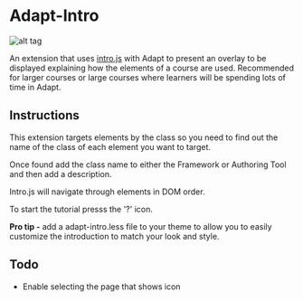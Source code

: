 # Adapt-Intro


![alt tag](http://g.recordit.co/x2E4OcTSKp.gif)

An extension that uses [intro.js](http://introjs.com/) with Adapt to present an overlay to be displayed explaining how the elements of a course are used. Recommended for larger courses or large courses where learners will be spending lots of time in Adapt.

## Instructions

This extension targets elements by the class so you need to find out the name of the class of each element you want to target.

Once found add the class name to either the Framework or Authoring Tool and then add a description.

Intro.js will navigate through elements in DOM order.

To start the tutorial presss the '?' icon.

**Pro tip -** add a adapt-intro.less file to your theme to allow you to easily customize the introduction to match your look and style.

## Todo

* Enable selecting the page that shows icon
